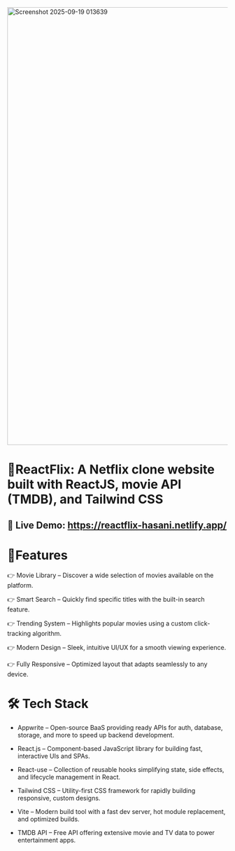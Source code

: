<img width="1542" height="1000" alt="Screenshot 2025-09-19 013639" src="https://github.com/user-attachments/assets/3a3529cc-0ac5-4df1-bcd5-5e7c4daf62cc" />

# 🎯ReactFlix: A Netflix clone website built with ReactJS, movie API (TMDB), and Tailwind CSS

## 🔗 Live Demo: https://reactflix-hasani.netlify.app/

# 🔋Features
👉 Movie Library – Discover a wide selection of movies available on the platform.

👉 Smart Search – Quickly find specific titles with the built-in search feature.

👉 Trending System – Highlights popular movies using a custom click-tracking algorithm.

👉 Modern Design – Sleek, intuitive UI/UX for a smooth viewing experience.

👉 Fully Responsive – Optimized layout that adapts seamlessly to any device.

# 🛠️ Tech Stack
* Appwrite – Open-source BaaS providing ready APIs for auth, database, storage, and more to speed up backend development.

* React.js – Component-based JavaScript library for building fast, interactive UIs and SPAs.

* React-use – Collection of reusable hooks simplifying state, side effects, and lifecycle management in React.

* Tailwind CSS – Utility-first CSS framework for rapidly building responsive, custom designs.

* Vite – Modern build tool with a fast dev server, hot module replacement, and optimized builds.

* TMDB API – Free API offering extensive movie and TV data to power entertainment apps.






